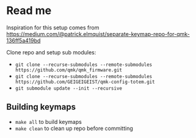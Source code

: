 # Read me

Inspiration for this setup comes from https://medium.com/@patrick.elmquist/separate-keymap-repo-for-qmk-136ff5a419bd

Clone repo and setup sub modules:
- `git clone --recurse-submodules --remote-submodules https://github.com/qmk/qmk_firmware.git`
- `git clone --recurse-submodules --remote-submodules https://github.com/GEIGEIGEIST/qmk-config-totem.git`
- `git submodule update --init --recursive`

## Building keymaps

- `make all` to build keymaps
- `make clean` to clean up repo before committing
